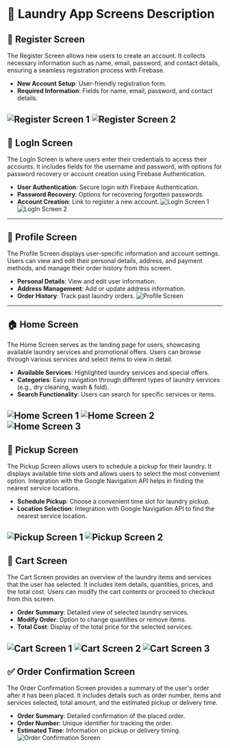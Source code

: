 # 🧺 Laundry App Screens Description

## 📝 Register Screen
The Register Screen allows new users to create an account. It collects necessary information such as name, email, password, and contact details, ensuring a seamless registration process with Firebase.

- **New Account Setup**: User-friendly registration form.
- **Required Information**: Fields for name, email, password, and contact details.

![Register Screen 1](assets/11.png)
![Register Screen 2](assets/12.png)
---

## 🔐 LogIn Screen
The LogIn Screen is where users enter their credentials to access their accounts. It includes fields for the username and password, with options for password recovery or account creation using Firebase Authentication.

- **User Authentication**: Secure login with Firebase Authentication.
- **Password Recovery**: Options for recovering forgotten passwords.
- **Account Creation**: Link to register a new account.
![LogIn Screen 1](assets/10.png)
![LogIn Screen 2](assets/9.png)
---

## 👤 Profile Screen
The Profile Screen displays user-specific information and account settings. Users can view and edit their personal details, address, and payment methods, and manage their order history from this screen.

- **Personal Details**: View and edit user information.
- **Address Management**: Add or update address information.
- **Order History**: Track past laundry orders.
![Profile Screen](assets/13.png)
---

## 🏠 Home Screen
The Home Screen serves as the landing page for users, showcasing available laundry services and promotional offers. Users can browse through various services and select items to view in detail.

- **Available Services**: Highlighted laundry services and special offers.
- **Categories**: Easy navigation through different types of laundry services (e.g., dry cleaning, wash & fold).
- **Search Functionality**: Users can search for specific services or items.

![Home Screen 1](assets/1.png)
![Home Screen 2](assets/2.png)
![Home Screen 3](assets/3.png)
---

## 🏬 Pickup Screen
The Pickup Screen allows users to schedule a pickup for their laundry. It displays available time slots and allows users to select the most convenient option. Integration with the Google Navigation API helps in finding the nearest service locations.

- **Schedule Pickup**: Choose a convenient time slot for laundry pickup.
- **Location Selection**: Integration with Google Navigation API to find the nearest service location.

![Pickup Screen 1](assets/4.png)
![Pickup Screen 2](assets/5.png)
---

## 🛒 Cart Screen
The Cart Screen provides an overview of the laundry items and services that the user has selected. It includes item details, quantities, prices, and the total cost. Users can modify the cart contents or proceed to checkout from this screen.

- **Order Summary**: Detailed view of selected laundry services.
- **Modify Order**: Option to change quantities or remove items.
- **Total Cost**: Display of the total price for the selected services.

![Cart Screen 1](assets/6.png)
![Cart Screen 2](assets/7.png)
![Cart Screen 3](assets/8.png)
---

## ✅ Order Confirmation Screen
The Order Confirmation Screen provides a summary of the user's order after it has been placed. It includes details such as order number, items and services selected, total amount, and the estimated pickup or delivery time.

- **Order Summary**: Detailed confirmation of the placed order.
- **Order Number**: Unique identifier for tracking the order.
- **Estimated Time**: Information on pickup or delivery timing.
![Order Confirmation Screen](assets/14.png)